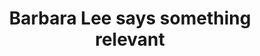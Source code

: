 ---
layout: post
title: Barbara Lee says something relevant
screenshot_url: ./images/video-preview.png

text:

video-url: https://www.youtube.com/embed/7FFy3dmKRrY
---